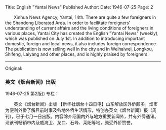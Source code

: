 Title: English "Yantai News" Published
Author:
Date: 1946-07-25
Page: 2

　　Xinhua News Agency, Yantai, 14th. There are quite a few foreigners in the Shandong Liberated Area. In order to facilitate foreigners' understanding of current affairs and the living conditions of foreigners in various places, Yantai City has created the English "Yantai News" (weekly), which was published on July 1st. In addition to introducing important domestic, foreign and local news, it also includes foreign correspondence. The publication is now selling well in the city and in Weihaiwei, Longkou, Shifeng, Laiyang and other places, and is highly praised by foreigners.



<hr /> 

Original: 


### 英文《烟台新闻》出版

1946-07-25
第2版()
专栏：

　　英文《烟台新闻》出版
    【新华社烟台十四日电】山东解放区外侨颇多，烟市为便利外侨了解目前时事及各地外侨生活情形，特创办英文《烟台新闻》报（周刊），已于七月一日出版。内容除介绍国内外与地方重要新闻外，并有外侨通讯。现该刊畅销市内及威海卫、龙口、石峰、莱阳等地，颇受外侨赞誉。
